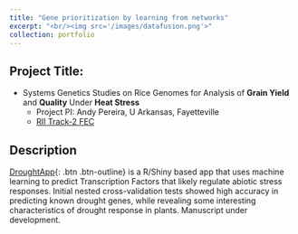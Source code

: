 ```yaml
---
title: "Gene prioritization by learning from networks"
excerpt: "<br/><img src='/images/datafusion.png'>"
collection: portfolio
---
```


## Project Title:
* Systems Genetics Studies on Rice Genomes for Analysis of **Grain Yield** and **Quality** Under **Heat Stress**
  * Project PI: Andy Pereira, U Arkansas, Fayetteville
  * [RII Track-2 FEC](https://www.nsf.gov/awardsearch/showAward?AWD_ID=1826836&HistoricalAwards=false)


## Description
[DroughtApp](http://rrn.uark.edu/shiny/apps/rrn/){: .btn .btn-outline} is a R/Shiny based app that uses machine learning to predict Transcription Factors that likely regulate abiotic stress responses. Initial nested cross-validation tests showed high accuracy in predicting known drought genes, while revealing some interesting characteristics of drought response in plants. Manuscript under development.
    	
 


